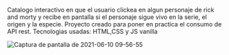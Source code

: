 Catalogo interactivo en que el usuario clickea en algun personaje de rick and morty y recibe en pantalla si el personaje sigue vivo en la serie, el origen y la especie. Proyecto creado para poner en practica el consumo de API rest.
Tecnologias usadas: HTML,CSS y JS vanilla

![Captura de pantalla de 2021-06-10 09-56-55](https://user-images.githubusercontent.com/63824391/121528835-36860500-c9d2-11eb-988f-a32eb3502e4d.png)

